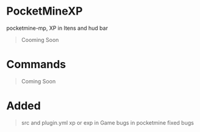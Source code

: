 # PocketMineXP
pocketmine-mp, XP in Itens and hud bar

> Cooming Soon

# Commands

> Coming Soon

# Added

> src and plugin.yml
xp or exp in Game
bugs in pocketmine
fixed bugs

